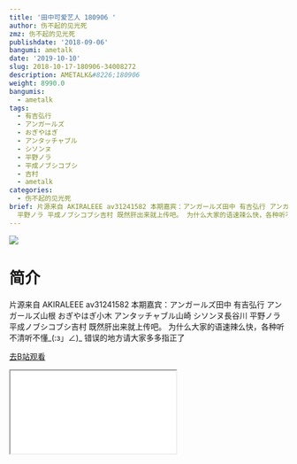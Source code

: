 ```yaml
---
title: '田中可爱艺人 180906 '
author: 伤不起的见光死
zmz: 伤不起的见光死
publishdate: '2018-09-06'
bangumi: ametalk
date: '2019-10-10'
slug: 2018-10-17-180906-34008272
description: AMETALK&#8226;180906
weight: 8990.0
bangumis:
  - ametalk
tags:
  - 有吉弘行
  - アンガールズ
  - おぎやはぎ
  - アンタッチャブル
  - シソンヌ
  - 平野ノラ
  - 平成ノブシコブシ
  - 吉村
  - ametalk
categories:
  - 伤不起的见光死
brief: 片源来自 AKIRALEEE av31241582 本期嘉宾：アンガールズ田中 有吉弘行 アンガールズ山根 おぎやはぎ小木 アンタッチャブル山崎 シソンヌ長谷川
  平野ノラ 平成ノブシコブシ吉村 既然肝出来就上传吧。 为什么大家的语速辣么快，各种听不清听不懂_(:з」∠)_ 错误的地方请大家多多指正了
---
```

![](https://raw.githubusercontent.com/tcgriffith/owaraisite/master/static/tmpimg/d6f1fa75cd1d141ef0cfdd257d71fc5ce8a13d5e.png.480.jpg)
# 简介  
片源来自 AKIRALEEE av31241582 
本期嘉宾：アンガールズ田中 有吉弘行 アンガールズ山根 おぎやはぎ小木 アンタッチャブル山崎 シソンヌ長谷川 平野ノラ 平成ノブシコブシ吉村
既然肝出来就上传吧。
为什么大家的语速辣么快，各种听不清听不懂_(:з」∠)_ 
错误的地方请大家多多指正了  

[去B站观看](https://www.bilibili.com/video/av34008272/)
<div class ="resp-container"><iframe class="testiframe" src="//player.bilibili.com/player.html?aid=34008272"", scrolling="no", allowfullscreen="true" > </iframe></div> 
